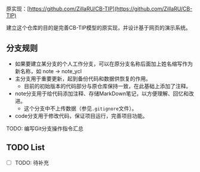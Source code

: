 原实现：[https://github.com/ZillaRU/CB-TIP](https://github.com/ZillaRU/CB-TIP)

建立这个仓库的目的是完善CB-TIP模型的原实现，并设计基于网页的演示系统。

## 分支规则

- 如果要建立某分支的个人工作分支，可以在原分支名称后面加上姓名缩写作为新名称，如 note -> note_ycl 
- 主分支用于重要更新，起到备份代码和数据供恢复的作用。
  + 目前的初始版本的代码部分与原仓库保持一致，在此基础上添加了注释。
- note分支用于给代码添加注释、存储MarkDown笔记，以方便理解、回忆和改进。
  + 这个分支中不上传数据（参见`.gitignore`文件）。
- code分支用于修改代码，保证项目运行，完善项目功能。

TODO: 编写Git分支操作指令汇总

## TODO List

- [ ] TODO: 待补充